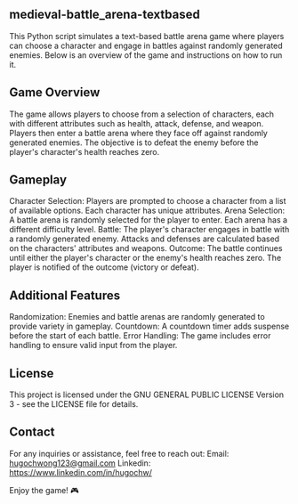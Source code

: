 ## medieval-battle_arena-textbased

This Python script simulates a text-based battle arena game where players can choose a character and engage in battles against randomly generated enemies. Below is an overview of the game and instructions on how to run it. 

## Game Overview
The game allows players to choose from a selection of characters, each with different attributes such as health, attack, defense, and weapon. Players then enter a battle arena where they face off against randomly generated enemies. The objective is to defeat the enemy before the player's character's health reaches zero.

## Gameplay
Character Selection: Players are prompted to choose a character from a list of available options. Each character has unique attributes.
Arena Selection: A battle arena is randomly selected for the player to enter. Each arena has a different difficulty level.
Battle: The player's character engages in battle with a randomly generated enemy. Attacks and defenses are calculated based on the characters' attributes and weapons.
Outcome: The battle continues until either the player's character or the enemy's health reaches zero. The player is notified of the outcome (victory or defeat).

## Additional Features
Randomization: Enemies and battle arenas are randomly generated to provide variety in gameplay.
Countdown: A countdown timer adds suspense before the start of each battle.
Error Handling: The game includes error handling to ensure valid input from the player.

## License
This project is licensed under the GNU GENERAL PUBLIC LICENSE Version 3 - see the LICENSE file for details. 

## Contact
For any inquiries or assistance, feel free to reach out: Email: hugochwong123@gmail.com Linkedin: https://www.linkedin.com/in/hugochw/

Enjoy the game! 🎮
